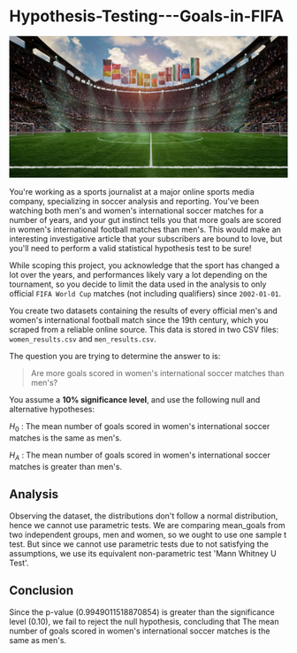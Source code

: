 # Hypothesis-Testing---Goals-in-FIFA

![A soccer pitch for an international match.](soccer-pitch.jpg)

You're working as a sports journalist at a major online sports media company, specializing in soccer analysis and reporting. You've been watching both men's and women's international soccer matches for a number of years, and your gut instinct tells you that more goals are scored in women's international football matches than men's. This would make an interesting investigative article that your subscribers are bound to love, but you'll need to perform a valid statistical hypothesis test to be sure!

While scoping this project, you acknowledge that the sport has changed a lot over the years, and performances likely vary a lot depending on the tournament, so you decide to limit the data used in the analysis to only official `FIFA World Cup` matches (not including qualifiers) since `2002-01-01`.

You create two datasets containing the results of every official men's and women's international football match since the 19th century, which you scraped from a reliable online source. This data is stored in two CSV files: `women_results.csv` and `men_results.csv`.

The question you are trying to determine the answer to is:

> Are more goals scored in women's international soccer matches than men's?

You assume a **10% significance level**, and use the following null and alternative hypotheses:

$H_0$ : The mean number of goals scored in women's international soccer matches is the same as men's.

$H_A$ : The mean number of goals scored in women's international soccer matches is greater than men's.

## Analysis

Observing the dataset, the distributions don't follow a normal distribution, hence we cannot use parametric tests. We are comparing mean_goals from two independent groups, men and women, so we ought to use one sample t test. But since we cannot use parametric tests due to not satisfying the assumptions, we use its equivalent non-parametric test 'Mann Whitney U Test'.

## Conclusion

Since the p-value (0.9949011518870854) is greater than the significance level (0.10), we fail to reject the null hypothesis, concluding that The mean number of goals scored in women's international soccer matches is the same as men's.
